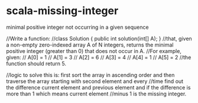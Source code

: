 # scala-missing-integer
minimal positive integer not occurring in a given sequence

//Write a function:
//class Solution { public int solution(int[] A); }
//that, given a non-empty zero-indexed array A of N integers, returns the minimal positive integer (greater than 0) that does not occur in A.
//For example, given:
//  A[0] = 1
//  A[1] = 3
//  A[2] = 6
//  A[3] = 4
//  A[4] = 1
//  A[5] = 2
//the function should return 5.

//logic to solve this is: first sort the array in ascending order and then traverse the array starting with second element and every 
//time find out the difference current element and previous element and if the difference is more than 1 which means current element 
//minus 1 is the missing integer.
